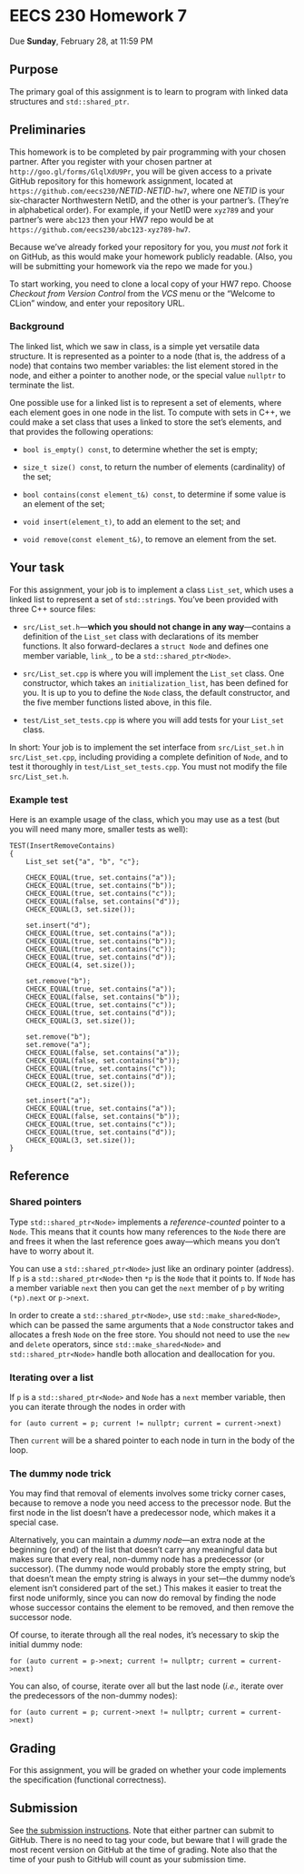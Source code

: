 # EECS 230 Homework 7

Due **Sunday**, February 28, at 11:59 PM

## Purpose

The primary goal of this assignment is to learn to program with linked data structures and `std::shared_ptr`.

## Preliminaries

This homework is to be completed by pair programming with your chosen partner. After you register with your chosen partner at `http://goo.gl/forms/GlqlXdU9Pr`, you will be given access to a private GitHub repository for this homework assignment, located at `https://github.com/eecs230/`<var>NETID</var>`-`<var>NETID</var>`-hw7`, where one <var>NETID</var> is your six-character Northwestern NetID, and the other is your partner’s. (They’re in alphabetical order). For example, if your NetID were `xyz789` and your partner’s were `abc123` then your HW7 repo would be at `https://github.com/eecs230/abc123-xyz789-hw7`.

Because we’ve already forked your repository for you, you *must not* fork it on GitHub, as this would make your homework publicly readable. (Also, you will be submitting your homework via the repo we made for you.)

To start working, you need to clone a local copy of your HW7 repo. Choose *Checkout from Version Control* from the *VCS* menu or the “Welcome to CLion” window, and enter your repository URL.

### Background

The linked list, which we saw in class, is a simple yet versatile data structure. It is represented as a pointer to a node (that is, the address of a node) that contains two member variables: the list element stored in the node, and either a pointer to another node, or the special value `nullptr` to terminate the list.

One possible use for a linked list is to represent a set of elements,
where each element goes in one node in the list. To compute with sets in
C++, we could make a set class that uses a linked to store the set’s
elements, and that provides the following operations:

  - `bool is_empty() const`, to determine whether the set is empty;

  - `size_t size() const`, to return the number of elements (cardinality) of the set;

  - `bool contains(const element_t&) const`, to determine if some value is an element of the set;

  - `void insert(element_t)`, to add an element to the set; and

  - `void remove(const element_t&)`, to remove an element from the set.

## Your task

For this assignment, your job is to implement a class `List_set`, which uses a linked list to represent a set of `std::string`s. You’ve been provided with three C++ source files:

  - `src/List_set.h`—**which you should not change in any way**—contains a definition of the `List_set` class with declarations of its member functions. It also forward-declares a `struct Node` and defines one member variable, `link_`, to be a `std::shared_ptr<Node>`.

  - `src/List_set.cpp` is where you will implement the `List_set` class. One constructor, which takes an `initialization_list`, has been defined for you. It is up to you to define the `Node` class, the default constructor, and the five member functions listed above, in this file.

  - `test/List_set_tests.cpp` is where you will add tests for your `List_set` class.

In short: Your job is to implement the set interface from `src/List_set.h` in `src/List_set.cpp`, including providing a complete definition of `Node`, and to test it thoroughly in `test/List_set_tests.cpp`. You must not modify the file `src/List_set.h`.

### Example test

Here is an example usage of the class, which you may use as a test (but you will need many more, smaller tests as well):

    TEST(InsertRemoveContains)
    {
        List_set set{"a", "b", "c"};

        CHECK_EQUAL(true, set.contains("a"));
        CHECK_EQUAL(true, set.contains("b"));
        CHECK_EQUAL(true, set.contains("c"));
        CHECK_EQUAL(false, set.contains("d"));
        CHECK_EQUAL(3, set.size());

        set.insert("d");
        CHECK_EQUAL(true, set.contains("a"));
        CHECK_EQUAL(true, set.contains("b"));
        CHECK_EQUAL(true, set.contains("c"));
        CHECK_EQUAL(true, set.contains("d"));
        CHECK_EQUAL(4, set.size());

        set.remove("b");
        CHECK_EQUAL(true, set.contains("a"));
        CHECK_EQUAL(false, set.contains("b"));
        CHECK_EQUAL(true, set.contains("c"));
        CHECK_EQUAL(true, set.contains("d"));
        CHECK_EQUAL(3, set.size());

        set.remove("b");
        set.remove("a");
        CHECK_EQUAL(false, set.contains("a"));
        CHECK_EQUAL(false, set.contains("b"));
        CHECK_EQUAL(true, set.contains("c"));
        CHECK_EQUAL(true, set.contains("d"));
        CHECK_EQUAL(2, set.size());

        set.insert("a");
        CHECK_EQUAL(true, set.contains("a"));
        CHECK_EQUAL(false, set.contains("b"));
        CHECK_EQUAL(true, set.contains("c"));
        CHECK_EQUAL(true, set.contains("d"));
        CHECK_EQUAL(3, set.size());
    }

## Reference

### Shared pointers

Type `std::shared_ptr<Node>` implements a *reference-counted* pointer to a `Node`. This means that it counts how many references to the `Node` there are and frees it when the last reference goes away—which means you don’t have to worry about it.

You can use a `std::shared_ptr<Node>` just like an ordinary pointer (address). If `p` is a `std::shared_ptr<Node>` then `*p` is the `Node` that it points to. If `Node` has a member variable `next` then you can get the `next` member of `p` by writing `(*p).next` or `p->next`.

In order to create a `std::shared_ptr<Node>`, use `std::make_shared<Node>`, which can be passed the same arguments that a `Node` constructor takes and allocates a fresh `Node` on the free store. You should not need to use the `new` and `delete` operators, since `std::make_shared<Node>` and `std::shared_ptr<Node>` handle both allocation and deallocation for you.

### Iterating over a list

If `p` is a `std::shared_ptr<Node>` and `Node` has a `next` member variable, then you can iterate through the nodes in order with

    for (auto current = p; current != nullptr; current = current->next)

Then `current` will be a shared pointer to each node in turn in the body of the loop.

### The dummy node trick

You may find that removal of elements involves some tricky corner cases, because to remove a node you need access to the precessor node. But the first node in the list doesn’t have a predecessor node, which makes it a special case.

Alternatively, you can maintain a *dummy node*—an extra node at the beginning (or end) of the list that doesn’t carry any meaningful data but makes sure that every real, non-dummy node has a predecessor (or successor). (The dummy node would probably store the empty string, but that doesn’t mean the empty string is always in your set—the dummy node’s element isn’t considered part of the set.) This makes it easier to treat the first node uniformly, since you can now do removal by finding the node whose successor contains the element to be removed, and then remove the successor node.

Of course, to iterate through all the real nodes, it’s necessary to skip the initial dummy node:

    for (auto current = p->next; current != nullptr; current = current->next)

You can also, of course, iterate over all but the last node (*i.e.,* iterate over the predecessors of the non-dummy nodes):

    for (auto current = p; current->next != nullptr; current = current->next)

## Grading

For this assignment, you will be graded on whether your code implements the specification (functional correctness).

## Submission

See [the submission instructions](http://users.eecs.northwestern.edu/~jesse/course/eecs230/homework). Note that either partner can submit to GitHub. There is no need to tag your code, but beware that I will grade the most recent version on GitHub at the time of grading. Note also that the time of your push to GitHub will count as your submission time.


